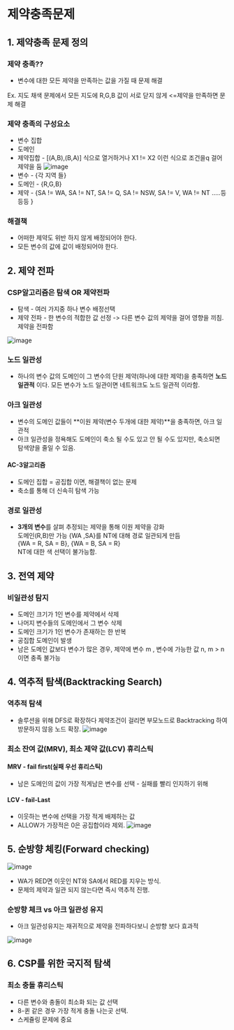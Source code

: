 # 제약충족문제

## 1. 제약충족 문제 정의
### 제약 충족??
* 변수에 대한 모든 제약을 만족하는 값을 가질 때 문제 해결

Ex. 지도 채색 문제에서 모든 지도에 R,G,B 값이 서로 닫지 않게 <=제약을 만족하면 문제 해결
<br>
### 제약 충족의 구성요소
* 변수 집합
* 도메인
* 제약집합 - [(A,B),(B,A)] 식으로 열거하거나 X1 != X2 이런 식으로 조건을q 걸어 제약을 둠
![image](https://user-images.githubusercontent.com/50629716/85278869-84071a80-b4c0-11ea-8e95-b91041c8eb05.png)
* 변수 - {각 지역 들}
* 도메인 - {R,G,B}
* 제약 - {SA != WA, SA != NT, SA != Q, SA != NSW, SA != V, WA != NT .....등등등 }

### 해결책
* 어떠한 제약도 위반 하지 않게 배정되어야 한다.
* 모든 변수의 값에 값이 배정되어야 한다.

## 2. 제약 전파
### CSP알고리즘은 탐색 OR 제약전파
* 탐색 - 여러 가지중 하나 변수 배정선택
* 제약 전파 - 한 변수의 적합한 값 선정 -> 다른 변수 값의 제약을 걸어 영향을 끼침. 제약을 전파함

![image](https://user-images.githubusercontent.com/50629716/85280616-6edfbb00-b4c3-11ea-9b26-3789e3f438fc.png)


### 노드 일관성
* 하나의 변수 값의 도메인이 그 변수의 단원 제약(하나에 대한 제약)을 충족하면 **노드 일관적** 이다. 모든 변수가 노드 일관이면 네트워크도 노드 일관적 이라함.

### 아크 일관성
* 변수의 도메인 값들이 **이원 제약(변수 두개에 대한 제약)**을 충족하면, 아크 일관적
* 아크 일관성을 정욕해도 도메인이 축소 될 수도 있고 안 될 수도 있지만, 축소되면 탐색양을 줄일 수 있음.
####  AC-3알고리즘
* 도메인 집합 = 공집합 이면, 해결책이 없는 문제
* 축소를 통해 더 신속히 탐색 가능

### 경로 일관성
* **3개의 변수**를 살펴 추정되는 제약을 통해 이원 제약을 강화
<Br>도메인(R,B)만 가능 {WA ,SA}를 NT에 대해 경로 일관되게 만듬
<br>{WA = R, SA = B}, {WA = B, SA = R}
<Br> NT에 대한 색 선택이 불가능함.

##  3. 전역 제약
### 비일관성 탐지
* 도메인 크기가 1인 변수를 제약에서 삭제
* 나머지 변수들의 도메인에서 그 변수 삭제
* 도메인 크기가 1인 변수가 존재하는 한 반복
* 공집합 도메인이 발생
* 남은 도메인 값보다 변수가 많은 경우, 제약에 변수 m , 변수에 가능한 값 n, m > n이면 충족 불가능 

## 4. 역추적 탐색(Backtracking Search)
### 역추적 탐색
* 솔루션을 위해 DFS로 확장하다 제약조건이 걸리면 부모노드로 Backtracking 하여 방문하지 않응 노드 확장.
![image](https://user-images.githubusercontent.com/50629716/85281227-94b98f80-b4c4-11ea-9a4c-1e92652cec14.png)

### 최소 잔여 값(MRV), 최소 제약 값(LCV) 휴리스틱
#### MRV - fail first(실패 우선 휴리스틱)
* 남은 도메인의 값이 가장 적게남은 변수를 선택 - 실패를 빨리 인지하기 위해

#### LCV - fail-Last
* 이웃하는 변수에 선택을 가장 적게 배제하는 값
* ALLOW가 가장적은 0은 공집합이라 제외.
![image](https://user-images.githubusercontent.com/50629716/85281760-86b83e80-b4c5-11ea-8b45-3a26bc61e700.png)

## 5. 순방향 체킹(Forward checking)
![image](https://user-images.githubusercontent.com/50629716/85281932-cbdc7080-b4c5-11ea-8203-ab547d9e305a.png)
* WA가 RED면 이웃인 NT와 SA에서 RED를 지우는 방식.
* 문제의 제약과 일관 되지 않는다면 즉시 역추적 진행.

### 순방향 체크 vs 아크 일관성 유지
* 아크 일관성유지는 재귀적으로 제약을 전파하다보니 순방향 보다 효과적

![image](https://user-images.githubusercontent.com/50629716/85282529-dcd9b180-b4c6-11ea-802b-50ebad3c43b6.png)


## 6. CSP를 위한 국지적 탐색
### 최소 충돌 휴리스틱
* 다른 변수와 충돌이 최소화 되는 값 선택
* 8-퀸 같은 경우 가장 적게 충돌 나는곳 선택.
* 스케쥴링 문제에 중요


